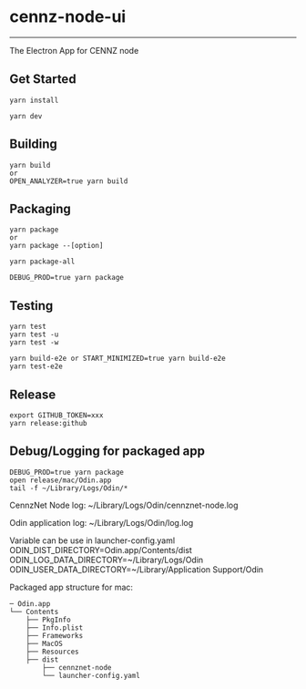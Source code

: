 # cennz-node-ui

---

The Electron App for CENNZ node

## Get Started

```shell
yarn install
```

```shell
yarn dev
```

## Building

```shell
yarn build
or
OPEN_ANALYZER=true yarn build
```

## Packaging

```shell
yarn package
or
yarn package --[option]
```

```shell
yarn package-all
```

```shell
DEBUG_PROD=true yarn package
```

## Testing

```shell
yarn test
yarn test -u
yarn test -w
```

```shell
yarn build-e2e or START_MINIMIZED=true yarn build-e2e
yarn test-e2e
```

## Release

```shell
export GITHUB_TOKEN=xxx
yarn release:github
```

## Debug/Logging for packaged app

```shell
DEBUG_PROD=true yarn package
open release/mac/Odin.app
tail -f ~/Library/Logs/Odin/*
```

CennzNet Node log:
~/Library/Logs/Odin/cennznet-node.log

Odin application log:
~/Library/Logs/Odin/log.log

Variable can be use in launcher-config.yaml
ODIN_DIST_DIRECTORY=Odin.app/Contents/dist
ODIN_LOG_DATA_DIRECTORY=~/Library/Logs/Odin
ODIN_USER_DATA_DIRECTORY=~/Library/Application Support/Odin

Packaged app structure for mac:

```
─ Odin.app
└── Contents
    ├── PkgInfo
    ├── Info.plist
    ├── Frameworks
    ├── MacOS
    ├── Resources
    ├── dist
        ├── cennznet-node
        └── launcher-config.yaml
```
